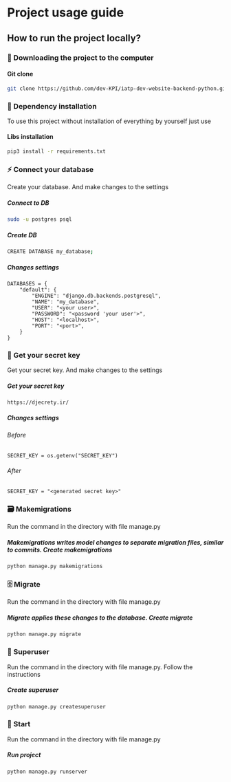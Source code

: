 # Project usage guide
## How to run the project locally?

### 💾 Downloading the project to the computer
#### Git clone
```bash
git clone https://github.com/dev-KPI/iatp-dev-website-backend-python.git
```


### 🔨 Dependency installation
To use this project without installation of everything by yourself just use
#### Libs installation
```bash
pip3 install -r requirements.txt
```

### ⚡️ Connect your database
Create your database. And make changes to the settings
##### Connect to DB 
```bash
sudo -u postgres psql 
```
##### Create DB
```bash
CREATE DATABASE my_database; 
```
##### Changes settings
```
DATABASES = {
    "default": {
        "ENGINE": "django.db.backends.postgresql",
        "NAME": "my_database",
        "USER": "<your user>",
        "PASSWORD": "<password 'your user'>",
        "HOST": "<localhost>",
        "PORT": "<port>",
    }
}
```


### 🔐 Get your secret key
Get your secret key. And make changes to the settings
##### Get your secret key
```
https://djecrety.ir/
```
##### Changes settings
###### Before
```
SECRET_KEY = os.getenv("SECRET_KEY")
```
###### After
```
SECRET_KEY = "<generated secret key>"
```


### 🗃️ Makemigrations
Run the command in the directory with file manage.py
##### Makemigrations writes model changes to separate migration files, similar to commits. Create makemigrations
```bash
python manage.py makemigrations
```

### 🗄️ Migrate
Run the command in the directory with file manage.py
##### Migrate applies these changes to the database. Create migrate
```bash
python manage.py migrate
```


### 👑 Superuser
Run the command in the directory with file manage.py. Follow the instructions
##### Create superuser
```bash
python manage.py createsuperuser
```

### 🚀 Start
Run the command in the directory with file manage.py
##### Run project
```bash
python manage.py runserver
```


